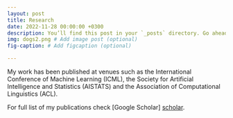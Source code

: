 ```yaml
---
layout: post
title: Research
date: 2022-11-28 00:00:00 +0300
description: You’ll find this post in your `_posts` directory. Go ahead and edit it and re-build the site to see your changes. # Add post description (optional)
img: dogs2.png # Add image post (optional)
fig-caption: # Add figcaption (optional)

---
```

My work has been published at venues such as the International Conference of Machine Learning (ICML), the Society for Artificial Intelligence
and Statistics (AISTATS) and the Association of Computational Linguistics (ACL).

For full list of my publications check [Google Scholar] [scholar].

[scholar]: https://scholar.google.com/citations?user=sGjcr18AAAAJ&hl=en
